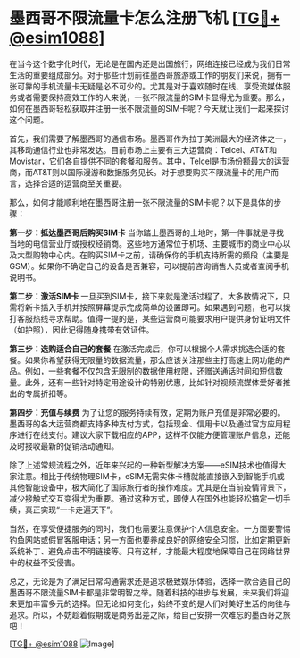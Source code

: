# 墨西哥不限流量卡怎么注册飞机 [[TG💪+ @esim1088](https://t.me/s/esim1088)]

在当今这个数字化时代，无论是在国内还是出国旅行，网络连接已经成为我们日常生活的重要组成部分。对于那些计划前往墨西哥旅游或工作的朋友们来说，拥有一张可靠的手机流量卡无疑是必不可少的。尤其是对于喜欢随时在线、享受流媒体服务或者需要保持高效工作的人来说，一张不限流量的SIM卡显得尤为重要。那么，如何在墨西哥轻松获取并注册一张不限流量的SIM卡呢？今天就让我们一起来探讨这个问题。

首先，我们需要了解墨西哥的通信市场。墨西哥作为拉丁美洲最大的经济体之一，其移动通信行业也非常发达。目前市场上主要有三大运营商：Telcel、AT&T和Movistar，它们各自提供不同的套餐和服务。其中，Telcel是市场份额最大的运营商，而AT&T则以国际漫游和数据服务见长。对于想要购买不限流量卡的用户而言，选择合适的运营商至关重要。

那么，如何才能顺利地在墨西哥注册一张不限流量的SIM卡呢？以下是具体的步骤：

**第一步：抵达墨西哥后购买SIM卡**
当你踏上墨西哥的土地时，第一件事就是寻找当地的电信营业厅或授权经销商。这些地方通常位于机场、主要城市的商业中心以及大型购物中心内。在购买SIM卡之前，请确保你的手机支持所需的频段（主要是GSM）。如果你不确定自己的设备是否兼容，可以提前咨询销售人员或者查阅手机说明书。

**第二步：激活SIM卡**
一旦买到SIM卡，接下来就是激活过程了。大多数情况下，只需将新卡插入手机并按照屏幕提示完成简单的设置即可。如果遇到问题，也可以拨打客服热线寻求帮助。值得一提的是，某些运营商可能要求用户提供身份证明文件（如护照），因此记得随身携带有效证件。

**第三步：选购适合自己的套餐**
在激活完成后，你可以根据个人需求挑选合适的套餐。如果你希望获得无限量的数据流量，那么应该关注那些主打高速上网功能的产品。例如，一些套餐不仅包含无限制的数据使用权限，还赠送通话时间和短信数量。此外，还有一些针对特定用途设计的特别优惠，比如针对视频流媒体爱好者推出的专属折扣等。

**第四步：充值与续费**
为了让您的服务持续有效，定期为账户充值是非常必要的。墨西哥的各大运营商都支持多种支付方式，包括现金、信用卡以及通过官方应用程序进行在线支付。建议大家下载相应的APP，这样不仅能方便管理账户信息，还能及时接收最新的促销活动通知。

除了上述常规流程之外，近年来兴起的一种新型解决方案——eSIM技术也值得大家注意。相比于传统物理SIM卡，eSIM无需实体卡槽就能直接嵌入到智能手机或其他智能设备中，极大简化了国际旅行者的操作难度。尤其是在当前疫情背景下，减少接触式交互变得尤为重要。通过这种方式，即使人在国外也能轻松搞定一切手续，真正实现“一卡走遍天下”。

当然，在享受便捷服务的同时，我们也需要注意保护个人信息安全。一方面要警惕钓鱼网站或假冒客服电话；另一方面也要养成良好的网络安全习惯，比如定期更新系统补丁、避免点击不明链接等。只有这样，才能最大程度地保障自己在网络世界中的权益不受侵害。

总之，无论是为了满足日常沟通需求还是追求极致娱乐体验，选择一款合适自己的墨西哥不限流量SIM卡都是非常明智之举。随着科技的进步与发展，未来我们将迎来更加丰富多元的选择。但无论如何变化，始终不变的是人们对美好生活的向往与追求。所以，不妨趁着假期或是商务出差之际，给自己安排一次难忘的墨西哥之旅吧！

[[TG💪+ @esim1088](https://t.me/s/esim1088) ![Image](https://i.postimg.cc/4NQfJmqS/Snipaste-2025-05-13-00-14-12.png)]